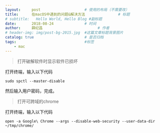 ```yaml
---
layout:     post   				    # 使用的布局（不需要改）
title:      在macOS中遇到的问题&解决方法 				# 标题 
# subtitle:   Hello World, Hello Blog #副标题
date:       2018-08-24 				# 时间
author:     薛纪昌 						# 作者
# header-img: img/post-bg-2015.jpg 	#这篇文章标题背景图片
catalog: true 						# 是否归档
tags:								#标签
    - mac
---
```


>打开破解软件时显示软件已损坏

打开终端，输入以下代码
```
sudo spctl --master-disable
```
然后输入用户密码，完成。

>打开可跨域的chrome

打开终端，输入以下代码
```
open -a Google\ Chrome --args --disable-web-security --user-data-dir ~/tmp/chrome/
```